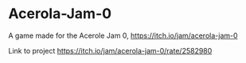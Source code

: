 # Acerola-Jam-0
A game made for the Acerole Jam 0, https://itch.io/jam/acerola-jam-0

Link to project
https://itch.io/jam/acerola-jam-0/rate/2582980

